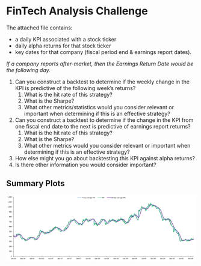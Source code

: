 # FinTech Analysis Challenge

The attached file contains: 
-	a daily KPI associated with a stock ticker
-	daily alpha returns for that stock ticker
-	key dates for that company (fiscal period end & earnings report dates). 

*If a company reports after-market, then the Earnings Return Date would be the following day.*

1.	Can you construct a backtest to determine if the weekly change in the KPI is predictive of the following week’s returns? 
	1.	What is the hit rate of this strategy? 
	2.	What is the Sharpe? 
	3.	What other metrics/statistics would you consider relevant or important when determining if this is an effective strategy?
2.	Can you construct a backtest to determine if the change in the KPI from one fiscal end date to the next is predictive of earnings report returns? 
	1.	What is the hit rate of this strategy? 
	2.	What is the Sharpe? 
	3.	What other metrics would you consider relevant or important when determining if this is an effective strategy?
3.	How else might you go about backtesting this KPI against alpha returns? 
4.	Is there other information you would consider important?


## Summary Plots

![](imgs/kpi_vs_time.png)
